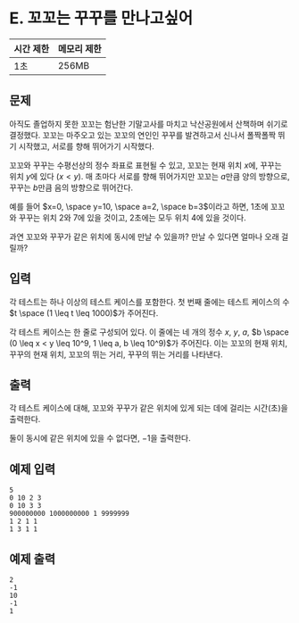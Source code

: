 # E. 꼬꼬는 꾸꾸를 만나고싶어

| 시간 제한 | 메모리 제한 |
| --- | --- |
| 1초 | 256MB |

## 문제

아직도 졸업하지 못한 꼬꼬는 험난한 기말고사를 마치고 낙산공원에서 산책하며 쉬기로 결정했다. 꼬꼬는 마주오고 있는 꼬꼬의 연인인 꾸꾸를 발견하고서 신나서 폴짝폴짝 뛰기 시작했고, 서로를 향해 뛰어가기 시작했다.

꼬꼬와 꾸꾸는 수평선상의 정수 좌표로 표현될 수 있고, 꼬꼬는 현재 위치 $x$에, 꾸꾸는 위치 $y$에 있다 $(x < y)$. 매 초마다 서로를 향해 뛰어가지만 꼬꼬는 $a$만큼 양의 방향으로, 꾸꾸는 $b$만큼 음의 방향으로 뛰어간다.

예를 들어 $x=0, \space y=10, \space a=2, \space b=3$이라고 하면, 1초에 꼬꼬와 꾸꾸는 위치 2와 7에 있을 것이고, 2초에는 모두 위치 4에 있을 것이다.

과연 꼬꼬와 꾸꾸가 같은 위치에 동시에 만날 수 있을까? 만날 수 있다면 얼마나 오래 걸릴까?

## 입력

각 테스트는 하나 이상의 테스트 케이스를 포함한다. 첫 번째 줄에는 테스트 케이스의 수 $t \space (1 \leq t \leq 1000)$가 주어진다.

각 테스트 케이스는 한 줄로 구성되어 있다. 이 줄에는 네 개의 정수 $x$, $y$, $a$, $b \space (0 \leq x < y \leq 10^9, 1 \leq a, b  \leq 10^9)$가 주어진다. 이는 꼬꼬의 현재 위치, 꾸꾸의 현재 위치, 꼬꼬의 뛰는 거리, 꾸꾸의 뛰는 거리를 나타낸다.

## 출력

각 테스트 케이스에 대해, 꼬꼬와 꾸꾸가 같은 위치에 있게 되는 데에 걸리는 시간(초)을 출력한다.

둘이 동시에 같은 위치에 있을 수 없다면, −1을 출력한다.

## 예제 입력

```
5
0 10 2 3
0 10 3 3
900000000 1000000000 1 9999999
1 2 1 1
1 3 1 1
```
## 예제 출력

```
2
-1
10
-1
1
```

